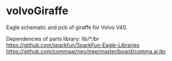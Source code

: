 # volvoGiraffe
Eagle schematic and pcb of giraffe for Volvo V40.

Dependencies of parts library:
lib/*.lbr <br>
https://github.com/sparkfun/SparkFun-Eagle-Libraries <br>
https://github.com/commaai/neo/tree/master/board/comma.ai.lbr <br>
